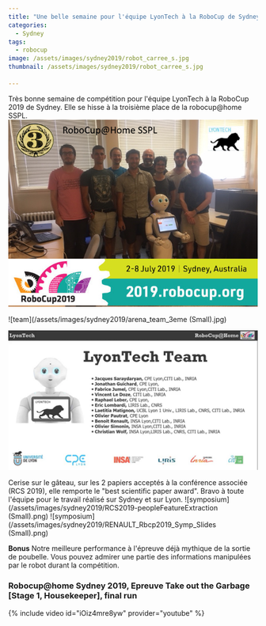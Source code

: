 ```yaml
---
title: "Une belle semaine pour l'équipe LyonTech à la RoboCup de Sydney "
categories:
  - Sydney
tags:
  - robocup
image: /assets/images/sydney2019/robot_carree_s.jpg
thumbnail: /assets/images/sydney2019/robot_carree_s.jpg

---
```

Très bonne semaine de compétition pour l'équipe LyonTech à la RoboCup 2019 de Sydney. Elle se hisse à la troisième place de la robocup@home SSPL. 
![team](/assets/images/sydney2019/team_3eme.png)

![team](/assets/images/sydney2019/arena_team_3eme (Small).jpg)
 
![team](/assets/images/sydney2019/lyontech_allteam.jpg)

Cerise sur le gâteau, sur les 2 papiers acceptés à la conférence associée (RCS 2019), elle remporte le "best scientific paper award".
Bravo à toute l'équipe pour le travail réalisé sur Sydney et sur Lyon.
![symposium](/assets/images/sydney2019/RCS2019-peopleFeatureExtraction (Small).png)
![symposium](/assets/images/sydney2019/RENAULT_Rbcp2019_Symp_Slides (Small).png)



**Bonus**
Notre meilleure performance à l'épreuve déjà mythique de la sortie de poubelle. Vous pouvez admirer une partie des informations manipulées par le robot durant la compétition.

### Robocup@home Sydney 2019, Epreuve Take out the Garbage [Stage 1, Housekeeper], final run ###
{% include video id="iOiz4mre8yw" provider="youtube" %}



